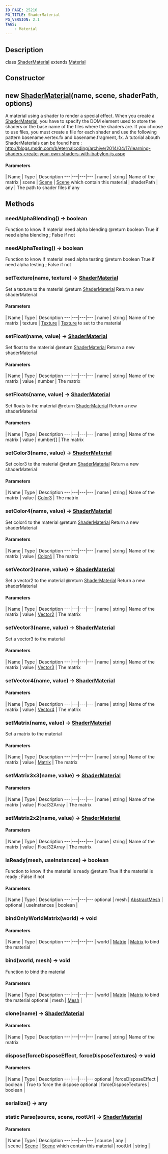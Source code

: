 ```yaml
---
ID_PAGE: 25216
PG_TITLE: ShaderMaterial
PG_VERSION: 2.1
TAGS:
    - Material
---
```

## Description

class [ShaderMaterial](/classes/2.4/ShaderMaterial) extends [Material](/classes/2.4/Material)



## Constructor

## new [ShaderMaterial](/classes/2.4/ShaderMaterial)(name, scene, shaderPath, options)

A material using a shader to render a special effect. When you create a [ShaderMaterial](/classes/2.4/ShaderMaterial), you have to
specify the DOM element used to store the shaders or the base name of the files where the shaders are.
If you choose to use files, you must create a file for each shader and use the following pattern basename.vertex.fx and basename.fragment,.fx.
A tutorial abouth ShaderMaterials can be found here : http://blogs.msdn.com/b/eternalcoding/archive/2014/04/17/learning-shaders-create-your-own-shaders-with-babylon-js.aspx

#### Parameters
 | Name | Type | Description
---|---|---|---
 | name | string |    Name of the matrix
 | scene | [Scene](/classes/2.4/Scene) |    [Scene](/classes/2.4/Scene) which contain this material
 | shaderPath | any |    The path to shader files if any
## Methods

### needAlphaBlending() &rarr; boolean

Function to know if material need alpha blending
@return boolean True if need alpha blending ; False if not
### needAlphaTesting() &rarr; boolean

Function to know if material need alpha testing
@return boolean True if need alpha testing ; False if not
### setTexture(name, texture) &rarr; [ShaderMaterial](/classes/2.4/ShaderMaterial)

Set a texture to the material
@return [ShaderMaterial](/classes/2.4/ShaderMaterial) Return a new shaderMaterial

#### Parameters
 | Name | Type | Description
---|---|---|---
 | name | string |    Name of the matrix
 | texture | [Texture](/classes/2.4/Texture) |    [Texture](/classes/2.4/Texture) to set to the material
### setFloat(name, value) &rarr; [ShaderMaterial](/classes/2.4/ShaderMaterial)

Set float to the material
@return [ShaderMaterial](/classes/2.4/ShaderMaterial) Return a new shaderMaterial

#### Parameters
 | Name | Type | Description
---|---|---|---
 | name | string |    Name of the matrix
 | value | number |    The matrix
### setFloats(name, value) &rarr; [ShaderMaterial](/classes/2.4/ShaderMaterial)

Set floats to the material
@return [ShaderMaterial](/classes/2.4/ShaderMaterial) Return a new shaderMaterial

#### Parameters
 | Name | Type | Description
---|---|---|---
 | name | string |    Name of the matrix
 | value | number[] |    The matrix
### setColor3(name, value) &rarr; [ShaderMaterial](/classes/2.4/ShaderMaterial)

Set color3 to the material
@return [ShaderMaterial](/classes/2.4/ShaderMaterial) Return a new shaderMaterial

#### Parameters
 | Name | Type | Description
---|---|---|---
 | name | string |    Name of the matrix
 | value | [Color3](/classes/2.4/Color3) |    The matrix
### setColor4(name, value) &rarr; [ShaderMaterial](/classes/2.4/ShaderMaterial)

Set color4 to the material
@return [ShaderMaterial](/classes/2.4/ShaderMaterial) Return a new shaderMaterial

#### Parameters
 | Name | Type | Description
---|---|---|---
 | name | string |    Name of the matrix
 | value | [Color4](/classes/2.4/Color4) |    The matrix
### setVector2(name, value) &rarr; [ShaderMaterial](/classes/2.4/ShaderMaterial)

Set a vector2 to the material
@return [ShaderMaterial](/classes/2.4/ShaderMaterial) Return a new shaderMaterial

#### Parameters
 | Name | Type | Description
---|---|---|---
 | name | string |    Name of the matrix
 | value | [Vector2](/classes/2.4/Vector2) |    The matrix
### setVector3(name, value) &rarr; [ShaderMaterial](/classes/2.4/ShaderMaterial)

Set a vector3 to the material

#### Parameters
 | Name | Type | Description
---|---|---|---
 | name | string |    Name of the matrix
 | value | [Vector3](/classes/2.4/Vector3) |    The matrix
### setVector4(name, value) &rarr; [ShaderMaterial](/classes/2.4/ShaderMaterial)



#### Parameters
 | Name | Type | Description
---|---|---|---
 | name | string |    Name of the matrix
 | value | [Vector4](/classes/2.4/Vector4) |    The matrix
### setMatrix(name, value) &rarr; [ShaderMaterial](/classes/2.4/ShaderMaterial)

Set a matrix to the material

#### Parameters
 | Name | Type | Description
---|---|---|---
 | name | string |    Name of the matrix
 | value | [Matrix](/classes/2.4/Matrix) |    The matrix
### setMatrix3x3(name, value) &rarr; [ShaderMaterial](/classes/2.4/ShaderMaterial)



#### Parameters
 | Name | Type | Description
---|---|---|---
 | name | string |    Name of the matrix
 | value | Float32Array |    The matrix
### setMatrix2x2(name, value) &rarr; [ShaderMaterial](/classes/2.4/ShaderMaterial)



#### Parameters
 | Name | Type | Description
---|---|---|---
 | name | string |    Name of the matrix
 | value | Float32Array |    The matrix
### isReady(mesh, useInstances) &rarr; boolean

Function to know if the material is ready
@return True if the material is ready ; False if not

#### Parameters
 | Name | Type | Description
---|---|---|---
optional | mesh | [AbstractMesh](/classes/2.4/AbstractMesh) |    
optional | useInstances | boolean |    
### bindOnlyWorldMatrix(world) &rarr; void



#### Parameters
 | Name | Type | Description
---|---|---|---
 | world | [Matrix](/classes/2.4/Matrix) |    [Matrix](/classes/2.4/Matrix) to bind the material

### bind(world, mesh) &rarr; void

Function to bind the material

#### Parameters
 | Name | Type | Description
---|---|---|---
 | world | [Matrix](/classes/2.4/Matrix) |    [Matrix](/classes/2.4/Matrix) to bind the material
optional | mesh | [Mesh](/classes/2.4/Mesh) |    
### clone(name) &rarr; [ShaderMaterial](/classes/2.4/ShaderMaterial)



#### Parameters
 | Name | Type | Description
---|---|---|---
 | name | string |    Name of the matrix

### dispose(forceDisposeEffect, forceDisposeTextures) &rarr; void



#### Parameters
 | Name | Type | Description
---|---|---|---
optional | forceDisposeEffect | boolean |    True to force the dispose
optional | forceDisposeTextures | boolean | 
### serialize() &rarr; any


### static Parse(source, scene, rootUrl) &rarr; [ShaderMaterial](/classes/2.4/ShaderMaterial)



#### Parameters
 | Name | Type | Description
---|---|---|---
 | source | any |  
 | scene | [Scene](/classes/2.4/Scene) |    [Scene](/classes/2.4/Scene) which contain this material
 | rootUrl | string |  
